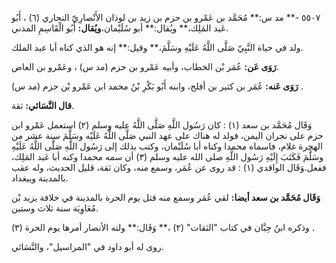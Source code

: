 ٥٥٠٧ -** مد س:** مُحَمَّد بن عَمْرو بن حزم بن زيد بن لوذان الأَنْصارِيّ النجاري (٦) ، أَبُو عَبد المَلِك،** ويُقال:** أبو سُلَيْمان،**ويُقال:** أَبُو الْقَاسِمِ المدني.

ولد في حياة النَّبِيّ صَلَّى اللَّهُ عَلَيْهِ وسَلَّمَ،** وقيل:** إنه هو الذي كناه أبا عبد الملك.

**رَوَى عَن:** عُمَر بْن الخطاب، وأبيه عَمْرو بن حزم (مد س) ، وعَمْرو بن العاص.

**رَوَى عَنه:** عُمَر بن كثير بن أفلح، وابنه أَبُو بَكْرِ بْنُ محمد ابن عَمْرو بْن حزم (مد س) .

**قال النَّسَائي:** ثقة.

وَقَال مُحَمَّد بن سعد (١) : كان رَسُول اللَّهِ صَلَّى اللَّهُ عليه وسلم (٢) استعمل عَمْرو ابن حزم على نجران اليمن، فولد له هناك على عهد النبي صَلَّى اللَّهُ عَلَيْه وسَلَّمَ سنة عشر من الهجرة غلام، فاسماه محمدا وكناه أبا سُلَيْمان، وكتب بذلك إلى رَسُول اللَّهِ صَلَّى اللَّهُ عَلَيْهِ وسَلَّمَ فَكَتَبَ إِلَيْهِ رَسُول اللَّهِ صلى الله عليه وسلم (٣) أن سمه محمدا وكنه أبا عَبد المَلِك، ففعل.وَقَال الواقدي (١) : قد روى عن عُمَر، وسمع منه، وكان ثقة، قليل الحديث، وله عقب بالمدينة وببغداد.

**وَقَال مُحَمَّد بن سعد أيضا:** لقي عُمَر وسمع منه قتل يوم الحرة بالمدينة في خلافة يزيد بْن مُعَاوِيَة سنة ثلاث وستين.

وذكره ابنُ حِبَّان في كتاب "الثقات" (٢) ،** وَقَال:** ولته الأنصار أمرها يوم الحرة (٣) .

روى له أبو داود في "المراسيل"، والنَّسَائي.